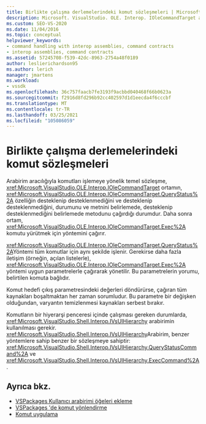 ```yaml
---
title: Birlikte çalışma derlemelerindeki komut sözleşmeleri | Microsoft Docs
description: Microsoft. VisualStudio. OLE. Interop. IOleCommandTarget arabirimi aracılığıyla komutları işlemeye yönelik temel sözleşme hakkında bilgi edinin.
ms.custom: SEO-VS-2020
ms.date: 11/04/2016
ms.topic: conceptual
helpviewer_keywords:
- command handling with interop assemblies, command contracts
- interop assemblies, command contracts
ms.assetid: 57245708-f539-42dc-8963-2754a48f0189
author: leslierichardson95
ms.author: lerich
manager: jmartens
ms.workload:
- vssdk
ms.openlocfilehash: 36c757faacb7fe3193f9acbbd040468f66b0623a
ms.sourcegitcommit: f2916d8fd296b92cc402597d1d1eecda4f6cccbf
ms.translationtype: MT
ms.contentlocale: tr-TR
ms.lasthandoff: 03/25/2021
ms.locfileid: "105086059"
---
```

# <a name="command-contracts-in-interop-assemblies"></a>Birlikte çalışma derlemelerindeki komut sözleşmeleri
Arabirim aracılığıyla komutları işlemeye yönelik temel sözleşme, <xref:Microsoft.VisualStudio.OLE.Interop.IOleCommandTarget> ortamın, <xref:Microsoft.VisualStudio.OLE.Interop.IOleCommandTarget.QueryStatus%2A> özelliğin desteklenip desteklenmediğini ve desteklenip desteklenmediğini, durumunu ve metnini belirlemede, desteklenip desteklenmediğini belirlemede metodunu çağırdığı durumdur. Daha sonra ortam, <xref:Microsoft.VisualStudio.OLE.Interop.IOleCommandTarget.Exec%2A> komutu yürütmek için yöntemini çağırır.

 <xref:Microsoft.VisualStudio.OLE.Interop.IOleCommandTarget.QueryStatus%2A>Yöntemi tüm komutlar için aynı şekilde işlenir. Gerekirse daha fazla iletişim (örneğin, açılan listelerle), <xref:Microsoft.VisualStudio.OLE.Interop.IOleCommandTarget.Exec%2A> yöntemi uygun parametrelerle çağırarak yönetilir. Bu parametrelerin yorumu, belirtilen komuta bağlıdır.

 Komut hedefi çıkış parametresindeki değerleri döndürürse, çağıran tüm kaynakları boşaltmaktan her zaman sorumludur. Bu parametre bir değişken olduğundan, varyantın temizlenmesi kaynakları serbest bırakır.

 Komutların bir hiyerarşi penceresi içinde çalışması gereken durumlarda, <xref:Microsoft.VisualStudio.Shell.Interop.IVsUIHierarchy> arabirimin kullanılması gerekir. <xref:Microsoft.VisualStudio.Shell.Interop.IVsUIHierarchy>Arabirim, benzer yöntemlere sahip benzer bir sözleşmeye sahiptir: <xref:Microsoft.VisualStudio.Shell.Interop.IVsUIHierarchy.QueryStatusCommand%2A> ve <xref:Microsoft.VisualStudio.Shell.Interop.IVsUIHierarchy.ExecCommand%2A> .

## <a name="see-also"></a>Ayrıca bkz.
- [VSPackages Kullanıcı arabirimi öğeleri ekleme](../../extensibility/internals/how-vspackages-add-user-interface-elements.md)
- [VSPackages 'de komut yönlendirme](../../extensibility/internals/command-routing-in-vspackages.md)
- [Komut uygulama](../../extensibility/internals/command-implementation.md)

